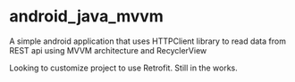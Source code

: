 # android_java_mvvm
A simple android application that uses HTTPClient library to read data from REST api using MVVM architecture and RecyclerView

Looking to customize project to use Retrofit. Still in the works. 
